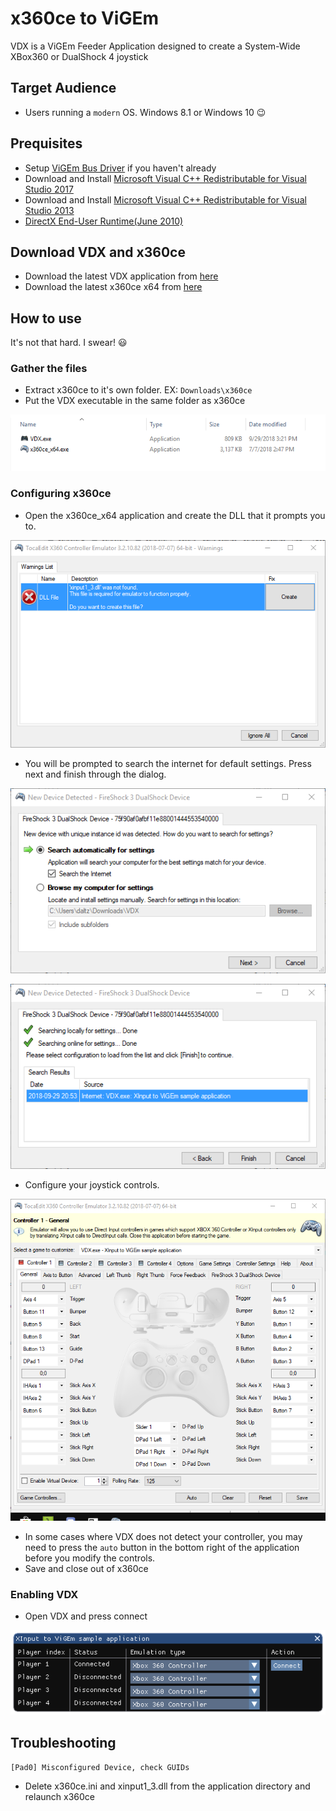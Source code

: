 # x360ce to ViGEm

VDX is a ViGEm Feeder Application designed to create a System-Wide XBox360 or DualShock 4 joystick

## Target Audience
- Users running a `modern` OS.  Windows 8.1 or Windows 10 😉

## Prequisites
- Setup [ViGEm Bus Driver](https://docs.vigem.org/#!vigem-bus-driver-installation.md) if you haven't already
- Download and Install [Microsoft Visual C++ Redistributable for Visual Studio 2017](https://visualstudio.microsoft.com/de/downloads/)
- Download and Install [Microsoft Visual C++ Redistributable for Visual Studio 2013](http://www.microsoft.com/en-us/download/details.aspx?id=40784)
- [DirectX End-User Runtime(June 2010)](http://www.microsoft.com/en-us/download/details.aspx?id=8109)

## Download VDX and x360ce

- Download the latest VDX application from [here](https://buildbot.vigem.org/builds/VDX/master/)
- Download the latest x360ce x64 from [here](https://www.x360ce.com/)

## How to use

It's not that hard. I swear! 😃

### Gather the files
- Extract x360ce to it's own folder. EX: `Downloads\x360ce`
- Put the VDX executable in the same folder as x360ce

![2018-09-29_16-41-39.png](img/2018-09-29_16-41-39.png)

### Configuring x360ce
- Open the x360ce_x64 application and create the DLL that it prompts you to. 

![x360ce_x64_2018-09-29_16-44-21.png](img/x360ce_x64_2018-09-29_16-44-21.png)

- You will be prompted to search the internet for default settings. Press next and finish through the dialog.

![x360ce_x64_2018-09-29_16-49-17.png](img/x360ce_x64_2018-09-29_16-49-17.png)

![x360ce_x64_2018-09-29_16-49-33.png](img/x360ce_x64_2018-09-29_16-49-33.png)

- Configure your joystick controls.

![x360ce_x64_2018-09-29_16-54-11.png](img/x360ce_x64_2018-09-29_16-54-11.png)

- In some cases where VDX does not detect your controller, you may need to press the `auto` button in the bottom right of the application before you modify the controls.
- Save and close out of x360ce

### Enabling VDX
- Open VDX and press connect

![VDX_2018-09-29_16-57-57.png](img/VDX_2018-09-29_16-57-57.png)

## Troubleshooting
`[Pad0] Misconfigured Device, check GUIDs`
- Delete x360ce.ini and xinput1_3.dll from the application directory and relaunch x360ce
